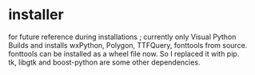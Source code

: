# installer
for future reference during installations ; currently only Visual Python <br> 
Builds and installs wxPython, Polygon, TTFQuery, fonttools from source. <br>
fonttools can be installed as a wheel file now. So I replaced it with pip.<br>
tk, libgtk and boost-python are some other dependencies. 
